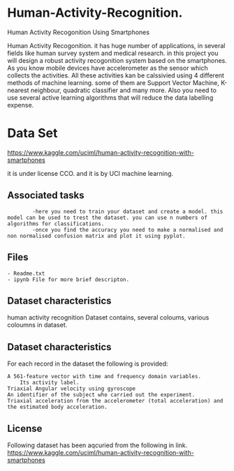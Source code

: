 # Human-Activity-Recognition.


Human Activity Recogonition Using Smartphones

Human Activity Recogonition. it has huge number of applications, in several fields like human survey system and medical research. in this project you will design a robust activity recogonition system based on the smartphones. As you know mobile devices have accelerometer as the sensor which collects the activities. All these activities kan be calssivied using 4 different methods of machine learning. some of them are Support Vector Machine, K-nearest neighbour, quadratic classifier and many more. Also you need to use several active learning algorithms that will reduce the data labelling expense.

# Data Set

https://www.kaggle.com/uciml/human-activity-recognition-with-smartphones

it is under license CCO.
and it is by UCI machine learning.

## Associated tasks   
            -here you need to train your dataset and create a model. this model can be used to trest the dataset. you can use n numbers of algorithms for classifications.
            -once you find the accuracy you need to make a normalised and non normalised confusion matrix and plot it using pyplot.
            
## Files

	- Readme.txt
	- ipynb File for more brief descripton.
  ## Dataset characteristics
	
human activity recognition Dataset contains, several coloums, various coloumns in dataset.
## Dataset characteristics
	
For each record in the dataset the following is provided:

   	 
      	
	
	
	
	A 561-feature vector with time and frequency domain variables.
    	Its activity label.
	Triaxial Angular velocity using gyroscope
   	An identifier of the subject who carried out the experiment.
	Triaxial acceleration from the accelerometer (total acceleration) and the estimated body acceleration.

## License
Following dataset has been aqcuried from the following in link.
https://www.kaggle.com/uciml/human-activity-recognition-with-smartphones
